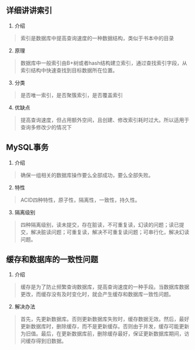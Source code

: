 ## 详细讲讲索引
1. 介绍
> 索引是数据库中提高查询速度的一种数据结构，类似于书本中的目录
2. 原理
> 数据库中一般索引由B+树或者hash结构建立索引，通过查找索引字段，从索引结构中快速查找到目标数据所在位置。
3. 分类
> 是否唯一索引，是否聚簇索引，是否覆盖索引
4. 优缺点
> 提高查询速度，但占用额外空间，且创建、修改索引耗时过大。所以适用于查询多修改少的情况下

## MySQL事务
1. 介绍
> 确保一组相关的数据库操作要么全部成功，要么全部失败。
2. 特性
> ACID四种特性，原子性，隔离性，一致性，持久性。
3. 隔离级别
> 四种隔离级别，读未提交，存在脏读，不可重复读，幻读的问题；读已提交，解决脏读问题；可重复读，解决不可重复读问题；可串行化，解决幻读问题。

## 缓存和数据库的一致性问题
1. 介绍
> 缓存是为了防止频繁查询数据库，提高查询速度的一种手段。当数据库数据更改，而缓存没有及时变化时，就会产生缓存和数据库一致性问题。
2. 解决办法
> 首先，先更新数据库。否则更新数据库失败时，缓存数据无效。然后，最好更新数据库时，删除缓存，而不是更新缓存。否则由于并发，缓存可能更新为旧值。最后，在更新数据库前，删除缓存最好，保证更新数据库期间，访问缓存得到旧数据。
